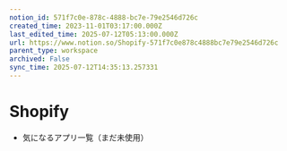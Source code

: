 ```yaml
---
notion_id: 571f7c0e-878c-4888-bc7e-79e2546d726c
created_time: 2023-11-01T03:17:00.000Z
last_edited_time: 2025-07-12T05:13:00.000Z
url: https://www.notion.so/Shopify-571f7c0e878c4888bc7e79e2546d726c
parent_type: workspace
archived: False
sync_time: 2025-07-12T14:35:13.257331
---
```


# Shopify

- 気になるアプリ一覧（まだ未使用）